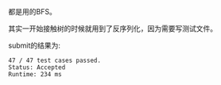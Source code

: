 都是用的BFS。

其实一开始接触树的时候就用到了反序列化，因为需要写测试文件。

submit的结果为:
```
47 / 47 test cases passed.
Status: Accepted
Runtime: 234 ms
```
